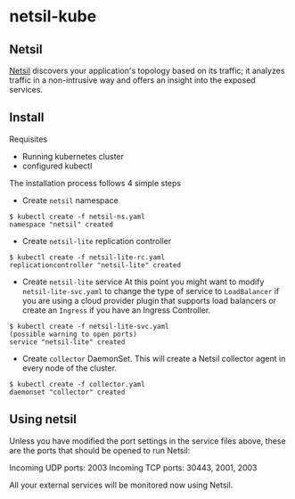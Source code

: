 # netsil-kube

## Netsil

[Netsil](http://netsil.com/) discovers your application's topology based on its traffic; it analyzes traffic in a non-intrusive way and offers an insight into the exposed services.

## Install

Requisites
- Running kubernetes cluster
- configured kubectl

The installation process follows 4 simple steps

* Create ```netsil``` namespace
```
$ kubectl create -f netsil-ns.yaml 
namespace "netsil" created
```

* Create ```netsil-lite``` replication controller
```
$ kubectl create -f netsil-lite-rc.yaml 
replicationcontroller "netsil-lite" created
```
* Create ```netsil-lite``` service
At this point you might want to modify ```netsil-lite-svc.yaml``` to change the type of service to ```LoadBalancer``` if you are using a cloud provider plugin that supports load balancers or create an ```Ingress``` if you have an Ingress Controller.

```
$ kubectl create -f netsil-lite-svc.yaml 
(possible warning to open ports)
service "netsil-lite" created

```

* Create ```collector``` DaemonSet. This will create a Netsil collector agent in every node of the cluster.
```
$ kubectl create -f collector.yaml
daemonset "collector" created
```
## Using netsil

Unless you have modified the port settings in the service files above, these are the ports that should be opened to run Netsil:

Incoming UDP ports: 2003
Incoming TCP ports: 30443, 2001, 2003

All your external services will be monitored now using Netsil.

